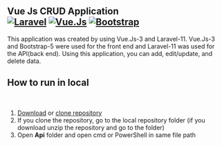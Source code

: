 Vue Js CRUD Application
<br>
<a href="https://laravel.com/"><img alt="Laravel" src="https://img.shields.io/badge/Laravel-orange.svg?logo=laravel&logoColor=white"></a>
<a href="https://vuejs.org/"><img alt="Vue.Js" src="https://img.shields.io/badge/Vue.js-35495E?&logo=vuedotjs&logoColor=4FC08D"></a>
<a href="https://getbootstrap.com/"><img alt="Bootstrap" src="https://img.shields.io/badge/Bootstrap-8311f9.svg?logo=bootstrap&logoColor=white"></a><br>
---
This application was created by using Vue.Js-3 and Laravel-11. Vue.Js-3 and Bootstrap-5 were used for the front end and Laravel-11 was used for the API(back end). Using this application, you can add, edit/update, and delete data.
<br>

How to run in local
---
<br>
<ol>
  <li><a href="https://github.com/HasanChinthaka/Vue_JS_CRUD_APP/archive/refs/heads/main.zip">Download</a> or <a href="https://github.com/HasanChinthaka/Vue_JS_CRUD_APP.git">clone repository</a></li>
  <li>If you clone the repository, go to the local repository folder (if you download unzip the repository and go to the folder)</li>
  <li>Open <b>Api</b> folder and open cmd or PowerShell in same file path</li>
</ol>
